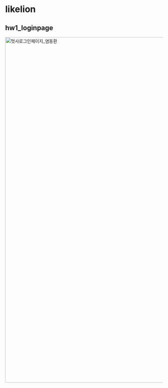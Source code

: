 # likelion

## hw1_loginpage 

<img width="1100" alt="멋사로그인페이지_염동환" src="https://user-images.githubusercontent.com/101257697/229355601-c8624df0-1a35-4d5b-aafa-61a7d50fb528.png">
